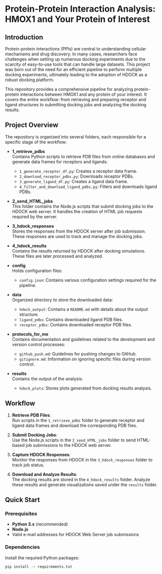 # Protein-Protein Interaction Analysis: HMOX1 and Your Protein of Interest

## Introduction

Protein-protein interactions (PPIs) are central to understanding cellular mechanisms and drug discovery. In many cases, researchers face challenges when setting up numerous docking experiments due to the scarcity of easy-to-use tools that can handle large datasets. This project was born out of the need for an efficient pipeline to perform multiple docking experiments, ultimately leading to the adoption of HDOCK as a robust docking platform.

This repository provides a comprehensive pipeline for analyzing protein-protein interactions between HMOX1 and any protein of your interest. It covers the entire workflow: from retrieving and preparing receptor and ligand structures to submitting docking jobs and analyzing the docking results.

## Project Overview

The repository is organized into several folders, each responsible for a specific stage of the workflow:

- **1_retrieve_pdbs**  
  Contains Python scripts to retrieve PDB files from online databases and generate data frames for receptors and ligands:
  - `1_generate_receptor_df.py`: Creates a receptor data frame.
  - `2_download_receptor_pdbs.py`: Downloads receptor PDBs.
  - `3_generate_ligand_df.py`: Creates a ligand data frame.
  - `4_filter_and_download_ligand_pdbs.py`: Filters and downloads ligand PDBs.

- **2_send_HTML_jobs**  
  This folder contains the Node.js scripts that submit docking jobs to the HDOCK web server. It handles the creation of HTML job requests required by the server.

- **3_hdock_responses**  
  Stores the responses from the HDOCK server after job submission. These responses are used to track and manage the docking jobs.

- **4_hdock_results**  
  Contains the results returned by HDOCK after docking simulations. These files are later processed and analyzed.

- **config**  
  Holds configuration files:
  - `config.json`: Contains various configuration settings required for the pipeline.

- **data**  
  Organized directory to store the downloaded data:
  - `hdock_output`: Contains a `README.md` with details about the output structure.
  - `ligand_pdbs`: Contains downloaded ligand PDB files.
  - `receptor_pdbs`: Contains downloaded receptor PDB files.

- **protocols_for_me**  
  Contains documentation and guidelines related to the development and version control processes:
  - `github_push.md`: Guidelines for pushing changes to GitHub.
  - `gitignore.md`: Information on ignoring specific files during version control.

- **results**  
  Contains the output of the analysis:
  - `hdock_plots`: Stores plots generated from docking results analysis.

## Workflow

1. **Retrieve PDB Files**:  
   Run scripts in the `1_retrieve_pdbs` folder to generate receptor and ligand data frames and download the corresponding PDB files.

2. **Submit Docking Jobs**:  
   Use the Node.js scripts in the `2_send_HTML_jobs` folder to send HTML-based job submissions to the HDOCK web server.

3. **Capture HDOCK Responses**:  
   Monitor the responses from HDOCK in the `3_hdock_responses` folder to track job status.

4. **Download and Analyze Results**:  
   The docking results are stored in the `4_hdock_results` folder. Analyze these results and generate visualizations saved under the `results` folder.

## Quick Start

### Prerequisites

- **Python 3.x** (recommended)
- **Node.js**
- Valid e-mail addresses for HDOCK Web Server job submissions

### Dependencies

Install the required Python packages:

```bash
pip install -r requirements.txt

